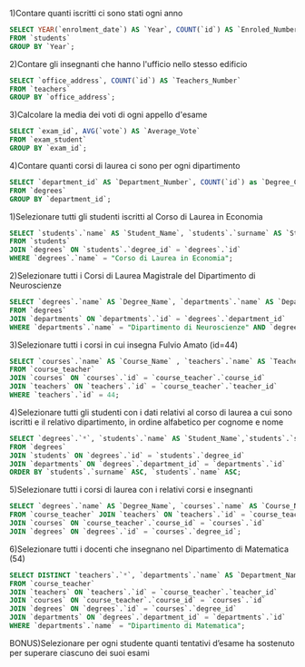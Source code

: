 <!-- GROUP BY: -->

1)Contare quanti iscritti ci sono stati ogni anno
```sql
SELECT YEAR(`enrolment_date`) AS `Year`, COUNT(`id`) AS `Enroled_Number`
FROM `students`
GROUP BY `Year`;
```

2)Contare gli insegnanti che hanno l'ufficio nello stesso edificio
```sql
SELECT `office_address`, COUNT(`id`) AS `Teachers_Number`
FROM `teachers`
GROUP BY `office_address`;
```

3)Calcolare la media dei voti di ogni appello d'esame
```sql
SELECT `exam_id`, AVG(`vote`) AS `Average_Vote`
FROM `exam_student`
GROUP BY `exam_id`;
```

4)Contare quanti corsi di laurea ci sono per ogni dipartimento
```sql
SELECT `department_id` AS `Department_Number`, COUNT(`id`) as `Degree_Courses`
FROM `degrees`
GROUP BY `department_id`;
```


<!-- JOIN: -->

1)Selezionare tutti gli studenti iscritti al Corso di Laurea in Economia
```sql
SELECT `students`.`name` AS `Student_Name`, `students`.`surname` AS `Student_Surname`, `degrees`.`name` AS `Degree_Name`
FROM `students`
JOIN `degrees` ON `students`.`degree_id` = `degrees`.`id`
WHERE `degrees`.`name` = "Corso di Laurea in Economia";
```

2)Selezionare tutti i Corsi di Laurea Magistrale del Dipartimento di Neuroscienze
```sql
SELECT `degrees`.`name` AS `Degree_Name`, `departments`.`name` AS `Department_Name`
FROM `degrees`
JOIN `departments` ON `departments`.`id` = `degrees`.`department_id`
WHERE `departments`.`name` = "Dipartimento di Neuroscienze" AND `degrees`.`level` = "magistrale";
```

3)Selezionare tutti i corsi in cui insegna Fulvio Amato (id=44)
```sql
SELECT `courses`.`name` AS `Course_Name` , `teachers`.`name` AS `Teacher_Name`, `teachers`.`surname` AS `Teacher_Surname`
FROM `course_teacher`
JOIN `courses` ON `courses`.`id` = `course_teacher`.`course_id`
JOIN `teachers` ON `teachers`.`id` = `course_teacher`.`teacher_id`
WHERE `teachers`.`id` = 44;
```

4)Selezionare tutti gli studenti con i dati relativi al corso di laurea a cui sono
    iscritti e il relativo dipartimento, in ordine alfabetico per cognome e nome
```sql
SELECT `degrees`.`*`, `students`.`name` AS `Student_Name`,`students`.`surname` AS `Student_Surname`, `departments`.`name` AS `Department_Name`
FROM `degrees`
JOIN `students` ON `degrees`.`id` = `students`.`degree_id`
JOIN `departments` ON `degrees`.`department_id` = `departments`.`id`
ORDER BY `students`.`surname` ASC, `students`.`name` ASC;
```

5)Selezionare tutti i corsi di laurea con i relativi corsi e insegnanti
```sql
SELECT `degrees`.`name` AS `Degree_Name`, `courses`.`name` AS `Course_Name`, `teachers`.`name` AS `Teacher_Name`, `teachers`.`surname` AS `Teacher_Surname`
FROM `course_teacher` JOIN `teachers` ON `teachers`.`id` = `course_teacher`.`teacher_id`
JOIN `courses` ON `course_teacher`.`course_id` = `courses`.`id`
JOIN `degrees` ON `degrees`.`id` = `courses`.`degree_id`;
```

6)Selezionare tutti i docenti che insegnano nel Dipartimento di Matematica (54)
```sql
SELECT DISTINCT `teachers`.`*`, `departments`.`name` AS `Department_Name`
FROM `course_teacher`
JOIN `teachers` ON `teachers`.`id` = `course_teacher`.`teacher_id`
JOIN `courses` ON `course_teacher`.`course_id` = `courses`.`id`
JOIN `degrees` ON `degrees`.`id` = `courses`.`degree_id`
JOIN `departments` ON `degrees`.`department_id` = `departments`.`id`
WHERE `departments`.`name` = "Dipartimento di Matematica";
```

BONUS)Selezionare per ogni studente quanti tentativi d’esame ha sostenuto per superare ciascuno dei suoi esami
```sql

```
